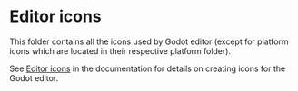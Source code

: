 # Editor icons

This folder contains all the icons used by Godot editor (except for platform
icons which are located in their respective platform folder).

See [Editor icons](https://docs.valjang.fr/development/editor/creating_icons.html)
in the documentation for details on creating icons for the Godot editor.

